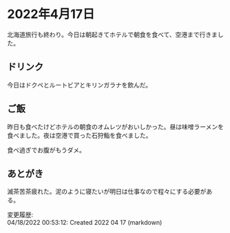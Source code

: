 # 2022年4月17日

北海道旅行も終わり。今日は朝起きてホテルで朝食を食べて、空港まで行きました。

## ドリンク

今日はドクペとルートビアとキリンガラナを飲んだ。

## ご飯

昨日も食べたけどホテルの朝食のオムレツがおいしかった。昼は味噌ラーメンを食べました。夜は空港で買った石狩鮨を食べました。

食べ過ぎでお腹がもうダメ。

## あとがき

滅茶苦茶疲れた。泥のように寝たいが明日は仕事なので程々にする必要がある。

変更履歴:  
04/18/2022 00:53:12: Created 2022 04 17 (markdown)  

